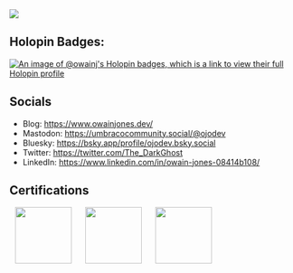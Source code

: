 <!--
**OwainJ/OwainJ** is a ✨ _special_ ✨ repository because its `README.md` (this file) appears on your GitHub profile.

Here are some ideas to get you started:

- 🔭 I’m currently working on ...
- 🌱 I’m currently learning ...
- 👯 I’m looking to collaborate on ...
- 🤔 I’m looking for help with ...
- 💬 Ask me about ...
- 📫 How to reach me: ...
- 😄 Pronouns: ...
- ⚡ Fun fact: ...
-->

<picture>
  <source media="(prefers-color-scheme: dark)" srcset="https://github.com/user-attachments/assets/89092ac2-7b25-4f21-b841-97fe6361363e">
  <source media="(prefers-color-scheme: light)" srcset="https://github.com/user-attachments/assets/56a16b58-135c-49be-b634-34e6dbd997bb">
  <img src="https://github.com/user-attachments/assets/18c233eb-a154-465e-87af-aad1f7586319">
</picture>

## Holopin Badges:
[![An image of @owainj's Holopin badges, which is a link to view their full Holopin profile](https://holopin.me/owainj)](https://holopin.io/@owainj)

## Socials
- Blog: https://www.owainjones.dev/
- Mastodon: https://umbracocommunity.social/@ojodev
- Bluesky: https://bsky.app/profile/ojodev.bsky.social
- Twitter: https://twitter.com/The_DarkGhost
- LinkedIn: https://www.linkedin.com/in/owain-jones-08414b108/

## Certifications
<p>
  <img src="https://github.com/user-attachments/assets/b3cdcdfc-7230-4e35-a7f4-a9a05dab1c31" height="100" hspace="10" />
  <img src="https://github.com/user-attachments/assets/09b86f4d-4135-44c2-9e6e-d9804e5da197" height="100" hspace="10" /> 
  <img src="https://github.com/user-attachments/assets/4d387779-032e-4ad3-b442-9137529aa77e" height="100" hspace="10" />
</p>
